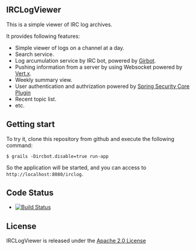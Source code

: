 ## IRCLogViewer

This is a simple viewer of IRC log archives.

It provides following features:

* Simple viewer of logs on a channel at a day.
* Search service.
* Log arcumulation service by IRC bot, powered by [Girbot](https://github.com/nobeans/gircbot).
* Pushing information from a server by using Websocket powered by [Vert.x](http://vertx.io/).
* Weekly summary view.
* User authentication and authrization powered by [Spring Security Core Plugin](http://grails.org/plugin/spring-security-core)
* Recent topic list.
* etc.

## Getting start

To try it, clone this repository from github and execute the following command:

```
$ grails -Dircbot.disable=true run-app
```

So the application will be started, and you can access to `http://localhost:8080/irclog`.

## Code Status

* [![Build Status](https://drone.io/github.com/nobeans/irclog-viewer/status.png)](https://drone.io/github.com/nobeans/irclog-viewer/latest)

## License

IRCLogViewer is released under the [Apache 2.0 License](http://www.apache.org/licenses/LICENSE-2.0)

